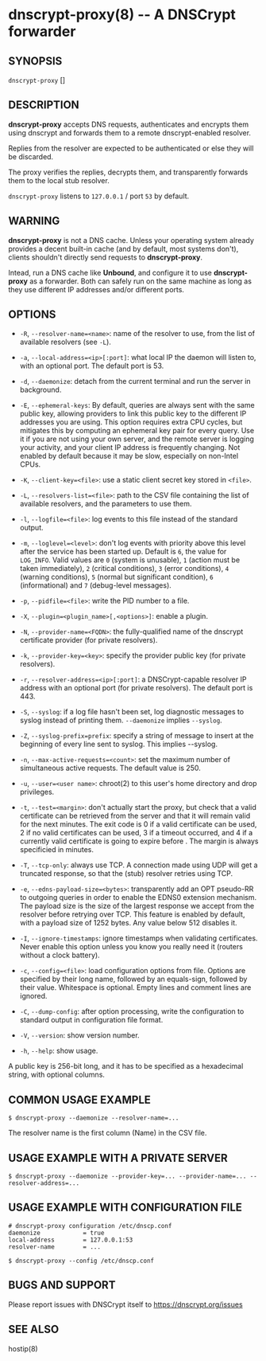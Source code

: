 dnscrypt-proxy(8) -- A DNSCrypt forwarder
=========================================

## SYNOPSIS

`dnscrypt-proxy` [<options>]

## DESCRIPTION

**dnscrypt-proxy** accepts DNS requests, authenticates and encrypts
them using dnscrypt and forwards them to a remote dnscrypt-enabled
resolver.

Replies from the resolver are expected to be authenticated or else
they will be discarded.

The proxy verifies the replies, decrypts them, and transparently
forwards them to the local stub resolver.

`dnscrypt-proxy` listens to `127.0.0.1` / port `53` by default.

## WARNING

**dnscrypt-proxy** is not a DNS cache. Unless your operating system
already provides a decent built-in cache (and by default, most systems
don't), clients shouldn't directly send requests to **dnscrypt-proxy**.

Intead, run a DNS cache like **Unbound**, and configure it to use
**dnscrypt-proxy** as a forwarder. Both can safely run on the same
machine as long as they use different IP addresses and/or different
ports.

## OPTIONS

  * `-R`, `--resolver-name=<name>`: name of the resolver to use, from
    the list of available resolvers (see `-L`).

  * `-a`, `--local-address=<ip>[:port]`: what local IP the daemon will listen
    to, with an optional port. The default port is 53.

  * `-d`, `--daemonize`: detach from the current terminal and run the server
    in background.

  * `-E`, `--ephemeral-keys`: By default, queries are always sent with the
    same public key, allowing providers to link this public key to the
    different IP addresses you are using. This option requires extra
    CPU cycles, but mitigates this by computing an ephemeral key pair for
    every query. Use it if you are not using your own server, and the
    remote server is logging your activity, and your client IP address is
    frequently changing. Not enabled by default because it may be slow,
    especially on non-Intel CPUs.

  * `-K`, `--client-key=<file>`: use a static client secret key stored in
    `<file>`.

  * `-L`, `--resolvers-list=<file>`: path to the CSV file containing
    the list of available resolvers, and the parameters to use them.

  * `-l`, `--logfile=<file>`: log events to this file instead of the
    standard output.

  * `-m`, `--loglevel=<level>`: don't log events with priority above
    this level after the service has been started up. Default is `6`,
    the value for `LOG_INFO`. Valid values are `0` (system is unusable),
    `1` (action must be taken immediately), `2` (critical conditions),
    `3` (error conditions), `4` (warning conditions),
    `5` (normal but significant condition), `6` (informational) and
    `7` (debug-level messages).

  * `-p`, `--pidfile=<file>`: write the PID number to a file.

  * `-X`, `--plugin=<plugin_name>[,<options>]`: enable a plugin.

  * `-N`, `--provider-name=<FQDN>`: the fully-qualified name of the
    dnscrypt certificate provider (for private resolvers).

  * `-k`, `--provider-key=<key>`: specify the provider public key
    (for private resolvers).

  * `-r`, `--resolver-address=<ip>[:port]`: a DNSCrypt-capable resolver IP
    address with an optional port (for private resolvers).
    The default port is 443.

  * `-S`, `--syslog`: if a log file hasn't been set, log diagnostic messages to
    syslog instead of printing them. `--daemonize` implies `--syslog`.

  * `-Z`, `--syslog-prefix=prefix`: specify a string of message to insert at
    the beginning of every line sent to syslog. This implies --syslog.

  * `-n`, `--max-active-requests=<count>`: set the maximum number of
    simultaneous active requests. The default value is 250.

  * `-u`, `--user=<user name>`: chroot(2) to this user's home directory
    and drop privileges.

  * `-t`, `--test=<margin>`: don't actually start the proxy, but check that
    a valid certificate can be retrieved from the server and that it
    will remain valid for the next <margin> minutes. The exit code is 0
    if a valid certificate can be used, 2 if no valid certificates can be used,
    3 if a timeout occurred, and 4 if a currently valid certificate is
    going to expire before <margin>. The margin is always specificied in
    minutes.

  * `-T`, `--tcp-only`: always use TCP. A connection made using UDP
    will get a truncated response, so that the (stub) resolver retries using
    TCP.

  * `-e`, `--edns-payload-size=<bytes>`: transparently add an OPT
    pseudo-RR to outgoing queries in order to enable the EDNS0
    extension mechanism. The payload size is the size of the largest
    response we accept from the resolver before retrying over TCP.
    This feature is enabled by default, with a payload size of 1252
    bytes. Any value below 512 disables it.

  * `-I`, `--ignore-timestamps`: ignore timestamps when validating certificates.
    Never enable this option unless you know you really need it (routers without
    a clock battery).

  * `-c`, `--config=<file>`: load configuration options from file.
    Options are specified by their long name, followed by an equals-sign,
    followed by their value. Whitespace is optional. Empty lines
    and comment lines are ignored.

  * `-C`, `--dump-config`: after option processing, write the configuration
    to standard output in configuration file format.

  * `-V`, `--version`: show version number.

  * `-h`, `--help`: show usage.

A public key is 256-bit long, and it has to be specified as a hexadecimal
string, with optional columns.

## COMMON USAGE EXAMPLE

    $ dnscrypt-proxy --daemonize --resolver-name=...

The resolver name is the first column (Name) in the CSV file.

## USAGE EXAMPLE WITH A PRIVATE SERVER

    $ dnscrypt-proxy --daemonize --provider-key=... --provider-name=... --resolver-address=...

## USAGE EXAMPLE WITH CONFIGURATION FILE

    # dnscrypt-proxy configuration /etc/dnscp.conf
    daemonize            = true
    local-address        = 127.0.0.1:53
    resolver-name        = ...

    $ dnscrypt-proxy --config /etc/dnscp.conf

## BUGS AND SUPPORT

Please report issues with DNSCrypt itself to https://dnscrypt.org/issues

## SEE ALSO

hostip(8)
